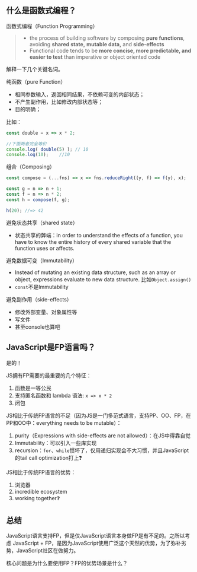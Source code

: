 ## 什么是函数式编程？

函数式编程（Function Programming）

> - the process of building software by composing **pure functions**, avoiding **shared state,** **mutable data,** and **side-effects**
> - Functional code tends to be **more concise, more predictable, and easier to test** than imperative or object oriented code 



解释一下几个关键名词。



纯函数（pure Function）

- 相同参数输入，返回相同结果，不依赖可变的内部状态；
- 不产生副作用，比如修改内部状态等；
- 目的明确；

比如：

```javascript
const double = x => x * 2;

//下面两者完全等价
console.log( double(5) ); // 10
console.log(10);	//10
```



组合（Composing）

```javascript
const compose = (...fns) => x => fns.reduceRight((y, f) => f(y), x);

const g = n => n + 1;
const f = n => n * 2;
const h = compose(f, g);

h(20); //=> 42
```



避免状态共享（shared state）

- 状态共享的弊端：in order to understand the effects of a function, you have to know the entire history of every shared variable that the function uses or affects.



避免数据可变（Immutability）

-  Instead of mutating an existing data structure, such as an array or object, expressions evaluate to new data structure. 比如`Object.assign()`
- `const`不是Immutability



避免副作用（side-effects）

- 修改外部变量、对象属性等
- 写文件
- 甚至console也算吧



## JavaScript是FP语言吗？

是的！



JS拥有FP需要的最重要的几个特征：

1. 函数是一等公民
2. 支持匿名函数和 lambda 语法:  `x => x * 2`
3. 闭包



JS相比于传统FP语言的不足（因为JS是一门多范式语言，支持PP、OO、FP，在PP和OO中：everything needs to be mutable）：

1. purity（Expressions with side-effects are not allowed）：在JS中得靠自觉
2. Immutability：可以引入一些库实现
3. recursion：`for`、`while`惯坏了，仅用递归实现会不大习惯，并且JavaScript的tail call optimization打上❓



JS相比于传统FP语言的优势：

1. 浏览器
2. incredible ecosystem
3. working together❓



## 总结

JavaScript语言支持FP，但是仅JavaScript语言本身做FP是有不足的。之所以考虑 JavaScript + FP，是因为JavaScript使用广泛这个天然的优势，为了弥补劣势，JavaScript社区在做努力。



核心问题是为什么要使用FP？FP的优势场景是什么？






